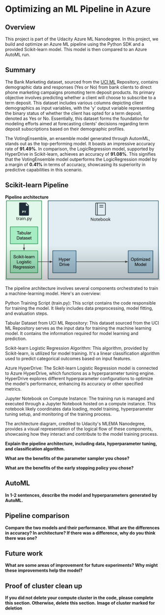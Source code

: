 # Optimizing an ML Pipeline in Azure

## Overview
This project is part of the Udacity Azure ML Nanodegree.
In this project, we build and optimize an Azure ML pipeline using the Python SDK and a provided Scikit-learn model.
This model is then compared to an Azure AutoML run.


## Summary
The Bank Marketing dataset, sourced from the [UCI ML](https://archive.ics.uci.edu/dataset/222/bank+marketing) Repository, contains demographic data and responses (Yes or No) from bank clients to direct phone marketing campaigns promoting term deposit products. Its primary objective involves predicting whether a client will choose to subscribe to a term deposit. This dataset includes various columns depicting client demographics as input variables, with the 'y' output variable representing the binary status of whether the client has opted for a term deposit, denoted as Yes or No. Essentially, this dataset forms the foundation for modeling efforts aimed at forecasting clients' decisions regarding term deposit subscriptions based on their demographic profiles.

The VotingEnsemble, an ensemble model generated through AutomML, stands out as the top-performing model. It boasts an impressive accuracy rate of **91.49%**. In comparison, the LogicRegression model, supported by HyperDrive in Scikit-learn, achieves an accuracy of **91.08%**. This signifies that the VotingEnsemble model outperforms the LogicRegression model by a margin of **0.41%** in terms of accuracy, showcasing its superiority in predictive capabilities in this scenario.

## Scikit-learn Pipeline

**Pipeline architecture** 
![Image Alt Text](Artifacts/Pipeline_Sklearn.png)


The pipeline architecture involves several components orchestrated to train a machine-learning model. Here's an overview:

Python Training Script (train.py): This script contains the code responsible for training the model. It likely includes data preprocessing, model fitting, and evaluation steps.

Tabular Dataset from UCI ML Repository: This dataset sourced from the UCI ML Repository serves as the input data for training the machine learning model. It contains the information required for model learning and prediction.

Scikit-learn Logistic Regression Algorithm: This algorithm, provided by Scikit-learn, is utilized for model training. It's a linear classification algorithm used to predict categorical outcomes based on input features.

Azure HyperDrive: The Scikit-learn Logistic Regression model is connected to Azure HyperDrive, which functions as a hyperparameter tuning engine. HyperDrive explores different hyperparameter configurations to optimize the model's performance, enhancing its accuracy or other specified metrics.

Jupyter Notebook on Compute Instance: The training run is managed and executed through a Jupyter Notebook hosted on a compute instance. This notebook likely coordinates data loading, model training, hyperparameter tuning setup, and monitoring of the training process.

The architecture diagram, credited to Udacity's MLEMA Nanodegree, provides a visual representation of the logical flow of these components, showcasing how they interact and contribute to the model training process.



**Explain the pipeline architecture, including data, hyperparameter tuning, and classification algorithm.**

**What are the benefits of the parameter sampler you chose?**

**What are the benefits of the early stopping policy you chose?**

## AutoML
**In 1-2 sentences, describe the model and hyperparameters generated by AutoML.**

## Pipeline comparison
**Compare the two models and their performance. What are the differences in accuracy? In architecture? If there was a difference, why do you think there was one?**

## Future work
**What are some areas of improvement for future experiments? Why might these improvements help the model?**

## Proof of cluster clean up
**If you did not delete your compute cluster in the code, please complete this section. Otherwise, delete this section.**
**Image of cluster marked for deletion**
